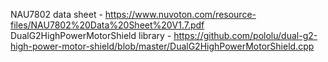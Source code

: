 NAU7802 data sheet - https://www.nuvoton.com/resource-files/NAU7802%20Data%20Sheet%20V1.7.pdf
DualG2HighPowerMotorShield library - https://github.com/pololu/dual-g2-high-power-motor-shield/blob/master/DualG2HighPowerMotorShield.cpp
